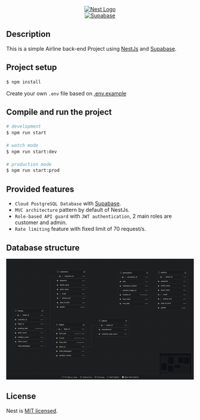 <p align="center" style="vertical-align:middle">
  <a href="https://nestjs.com/" target="blank"><img src="https://nestjs.com/img/logo_text.svg" width="200" alt="Nest Logo" /></a><br /><a href="https://supabase.com/" target="blank"><img src="https://user-images.githubusercontent.com/8291514/213727225-56186826-bee8-43b5-9b15-86e839d89393.png#gh-dark-mode-only" width="500" alt="Supabase"></a>
</p>

[circleci-image]: https://img.shields.io/circleci/build/github/nestjs/nest/master?token=abc123def456
[circleci-url]: https://circleci.com/gh/nestjs/nest

## Description

This is a simple Airline back-end Project using [NestJs](https://nestjs.com/) and [Supabase](https://supabase.com/).

## Project setup

```bash
$ npm install
```
Create your own `.env` file based on [.env.example](.env.example)

## Compile and run the project

```bash
# development
$ npm run start

# watch mode
$ npm run start:dev

# production mode
$ npm run start:prod
```

## Provided features

- `Cloud PostgreSQL Database` with [Supabase](https://supabase.com/).
- `MVC architecture` pattern by default of NestJs.
- `Role-based API guard` with `JWT authentication`, 2 main roles are customer and admin.
- `Rate limiting` feature with fixed limit of 70 request/s.

## Database structure

![database-structure](database-structure.png)

## License

Nest is [MIT licensed](https://github.com/nestjs/nest/blob/master/LICENSE).
